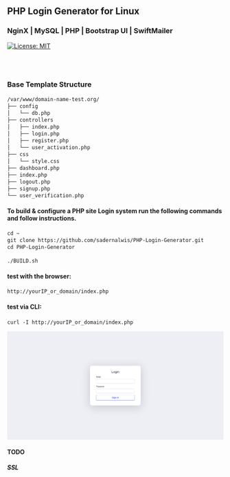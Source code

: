 ## PHP Login Generator for Linux
### NginX | MySQL | PHP | Bootstrap UI | SwiftMailer
[![License: MIT](https://img.shields.io/badge/License-MIT-orange.svg)](https://opensource.org/licenses/MIT)

<br></br>
### Base Template Structure
```
/var/www/domain-name-test.org/
├── config
│   └── db.php
├── controllers
│   ├── index.php
│   ├── login.php
│   ├── register.php
│   └── user_activation.php
├── css
│   └── style.css
├── dashboard.php
├── index.php
├── logout.php
├── signup.php
└── user_verification.php
```

#### To build & configure a PHP site Login system run the following commands and follow instructions.
```
cd ~
git clone https://github.com/sadernalwis/PHP-Login-Generator.git
cd PHP-Login-Generator

./BUILD.sh
```
#### test with the browser:
```
http://yourIP_or_domain/index.php
```
#### test via CLI:
```
curl -I http://yourIP_or_domain/index.php
```

<img align="center" src="docs/screenshot.png" width="600px"/>

#### TODO
##### SSL

 